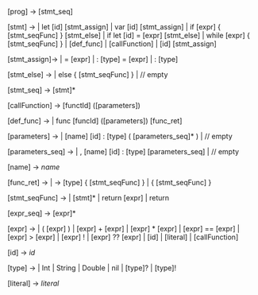 [prog] → [stmt_seq]

[stmt] →
   | let [id] [stmt_assign]
   | var [id] [stmt_assign]
   | if [expr] { [stmt_seqFunc] } [stmt_else]
   | if let [id] = [expr] [stmt_else]
   | while [expr] { [stmt_seqFunc] }
   | [def_func]
   | [callFunction]
   | [id] [stmt_assign]

[stmt_assign]-> 
   | = [expr]
   | : [type] = [expr]
   | : [type]
   
[stmt_else] →
   | else { [stmt_seqFunc] }
   | // empty

[stmt_seq] → [stmt]*

[callFunction] → [functId] ([parameters])

[def_func] →
   | func [funcId] ([parameters]) [func_ret]
   

[parameters] →
   | [name] [id] : [type] ( [parameters_seq]* )
   | // empty

[parameters_seq] →
   | , [name] [id] : [type] [parameters_seq]
   | // empty

[name] → *name*

[func_ret] →
   | -> [type] { [stmt_seqFunc] }
   | { [stmt_seqFunc] }

[stmt_seqFunc] → 
   | [stmt]*
   | return [expr]
   | return

[expr_seq] → [expr]*

[expr] →
   | ( [expr] )
   | [expr] + [expr]
   | [expr] * [expr]
   | [expr] == [expr]
   | [expr] > [expr]
   | [expr] !
   | [expr] ?? [expr]
   | [id]
   | [literal]
   | [callFunction]

[id] → *id*

[type] →
   | Int
   | String
   | Double
   | nil
   | [type]?
   | [type]!

[literal] → *literal*